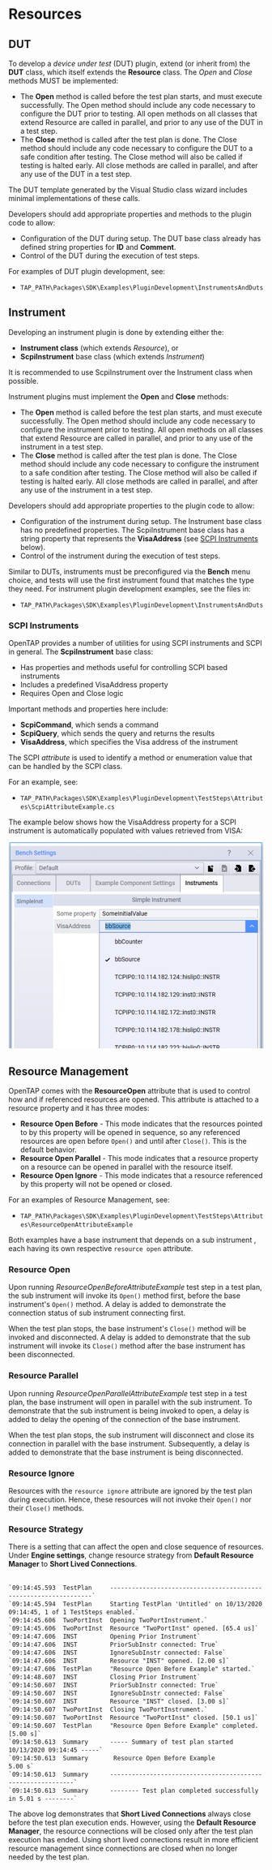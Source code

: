 Resources
==================

## DUT

To develop a *device under test* (DUT) plugin, extend (or inherit from) the **DUT** class, which itself extends the **Resource** class. The *Open* and *Close* methods MUST be implemented:

-	The **Open** method is called before the test plan starts, and must execute successfully. The Open method should include any code necessary to configure the DUT prior to testing. All open methods on all classes that extend Resource are called in parallel, and prior to any use of the DUT in a test step.
-	The **Close** method is called after the test plan is done. The Close method should include any code necessary to configure the DUT to a safe condition after testing. The Close method will also be called if testing is halted early. All close methods are called in parallel, and after any use of the DUT in a test step. 

The DUT template generated by the Visual Studio class wizard includes minimal implementations of these calls. 

Developers should add appropriate properties and methods to the plugin code to allow:

-	Configuration of the DUT during setup. The DUT base class already has defined string properties for **ID** and **Comment**.
-	Control of the DUT during the execution of test steps. 

For examples of DUT plugin development, see:

-	`TAP_PATH\Packages\SDK\Examples\PluginDevelopment\InstrumentsAndDuts`

## Instrument

Developing an instrument plugin is done by extending either the:

-	**Instrument class** (which extends *Resource*), or 
-	**ScpiInstrument** base class (which extends *Instrument*)

It is recommended to use ScpiInstrument over the Instrument class when possible. 

Instrument plugins must implement the **Open** and **Close** methods:

-	The **Open** method is called before the test plan starts, and must execute successfully. The Open method should include any code necessary to configure the instrument prior to testing. All open methods on all classes that extend Resource are called in parallel, and prior to any use of the instrument in a test step.
-	The **Close** method is called after the test plan is done. The Close method should include any code necessary to configure the instrument to a safe condition after testing. The Close method will also be called if testing is halted early. All close methods are called in parallel, and after any use of the instrument in a test step. 

Developers should add appropriate properties to the plugin code to allow:

-	Configuration of the instrument during setup. The Instrument base class has no predefined properties. The ScpiInstrument base class has a string property that represents the **VisaAddress** (see [SCPI Instruments](#scpi-instruments) below).
-	Control of the instrument during the execution of test steps. 

Similar to DUTs, instruments must be preconfigured via the **Bench** menu choice, and tests will use the first instrument found that matches the type they need.
For instrument plugin development examples, see the files in:

-	`TAP_PATH\Packages\SDK\Examples\PluginDevelopment\InstrumentsAndDuts`

### SCPI Instruments
OpenTAP provides a number of utilities for using SCPI instruments and SCPI in general. The **ScpiInstrument** base class:

-	Has properties and methods useful for controlling SCPI based instruments
-	Includes a predefined VisaAddress property
-	Requires Open and Close logic

Important methods and properties here include:

-	**ScpiCommand**, which sends a command
-	**ScpiQuery**, which sends the query and returns the results
-	**VisaAddress**, which specifies the Visa address of the instrument

The SCPI *attribute* is used to identify a method or enumeration value that can be handled by the SCPI class. 

For an example, see:

-	`TAP_PATH\Packages\SDK\Examples\PluginDevelopment\TestSteps\Attributes\ScpiAttributeExample.cs`

The example below shows how the VisaAddress property for a SCPI instrument is automatically populated with values retrieved from VISA:

![](./Scpi.png)


## Resource Management

OpenTAP comes with the **ResourceOpen** attribute that is used to control how and if referenced resources are opened. This attribute is attached to a resource property and it has three modes:

-	**Resource Open Before** - This mode indicates that the resources pointed to by this property will be opened in sequence, so any referenced resources are open before `Open()` and until after `Close()`. This is the default behavior.
-	**Resource Open Parallel** - This mode indicates that a resource property on a resource can be opened in parallel with the resource itself.
-	**Resource Open Ignore** - This mode indicates that a resource referenced by this property will not be opened or closed.

For an examples of Resource Management, see:

-	`TAP_PATH\Packages\SDK\Examples\PluginDevelopment\TestSteps\Attributes\ResourceOpenAttributeExample`

Both examples have a base instrument that depends on a sub instrument , each having its own respective `resource open` attribute.

### Resource Open
Upon running *ResourceOpenBeforeAttributeExample* test step in a test plan, the sub instrument will invoke its `Open()` method first, before the base instrument's `Open()` method. A delay is added to demonstrate the connection status of sub instrument connecting first.

When the test plan stops, the base instrument's `Close()` method will be invoked and disconnected. A delay is added to demonstrate that the sub instrument will invoke its `Close()` method after the base instrument has been disconnected.

### Resource Parallel
Upon running *ResourceOpenParallelAttributeExample* test step in a test plan, the base instrument will open in parallel with the sub instrument. To demonstrate that the sub instrument is being invoked to open, a delay is added to delay the opening of the connection of the base instrument.

When the test plan stops, the sub instrument will disconnect and close its connection in parallel with the base instrument. Subsequently, a delay is added to demonstrate that the base instrument is being disconnected.

### Resource Ignore
Resources with the `resource ignore` attribute are ignored by the test plan during execution. Hence, these resources will not invoke their `Open()` nor their `Close()` methods.

### Resource Strategy
There is a setting that can affect the open and close sequence of resources. Under **Engine settings**, change resource strategy from **Default Resource Manager** to **Short Lived Connections**.

```

`09:14:45.593  TestPlan     -----------------------------------------------------------------`
`09:14:45.594  TestPlan     Starting TestPlan 'Untitled' on 10/13/2020 09:14:45, 1 of 1 TestSteps enabled.`
`09:14:45.606  TwoPortInst  Opening TwoPortInstrument.`
`09:14:45.606  TwoPortInst  Resource "TwoPortInst" opened. [65.4 us]`
`09:14:47.606  INST         Opening Prior Instrument`
`09:14:47.606  INST         PriorSubInstr connected: True`
`09:14:47.606  INST         IgnoreSubInstr connected: False`
`09:14:47.606  INST         Resource "INST" opened. [2.00 s]`
`09:14:47.606  TestPlan     "Resource Open Before Example" started.`
`09:14:48.607  INST         Closing Prior Instrument`
`09:14:50.607  INST         PriorSubInstr connected: True`
`09:14:50.607  INST         IgnoreSubInstr connected: False`
`09:14:50.607  INST         Resource "INST" closed. [3.00 s]`
`09:14:50.607  TwoPortInst  Closing TwoPortInstrument.`
`09:14:50.607  TwoPortInst  Resource "TwoPortInst" closed. [50.1 us]`
`09:14:50.607  TestPlan     "Resource Open Before Example" completed. [5.00 s]`
`09:14:50.613  Summary      ----- Summary of test plan started 10/13/2020 09:14:45 -----`
`09:14:50.613  Summary       Resource Open Before Example                     5.00 s`         
`09:14:50.613  Summary      ------------------------------------------------------------`
`09:14:50.613  Summary      -------- Test plan completed successfully in 5.01 s --------`

```

The above log demonstrates that **Short Lived Connections** always close before the test plan execution ends. However, using the **Default Resource Manager**, the resource connections will be closed only after the test plan execution has ended.
Using short lived connections result in more efficient resource management since connections are closed when no longer needed by the test plan.